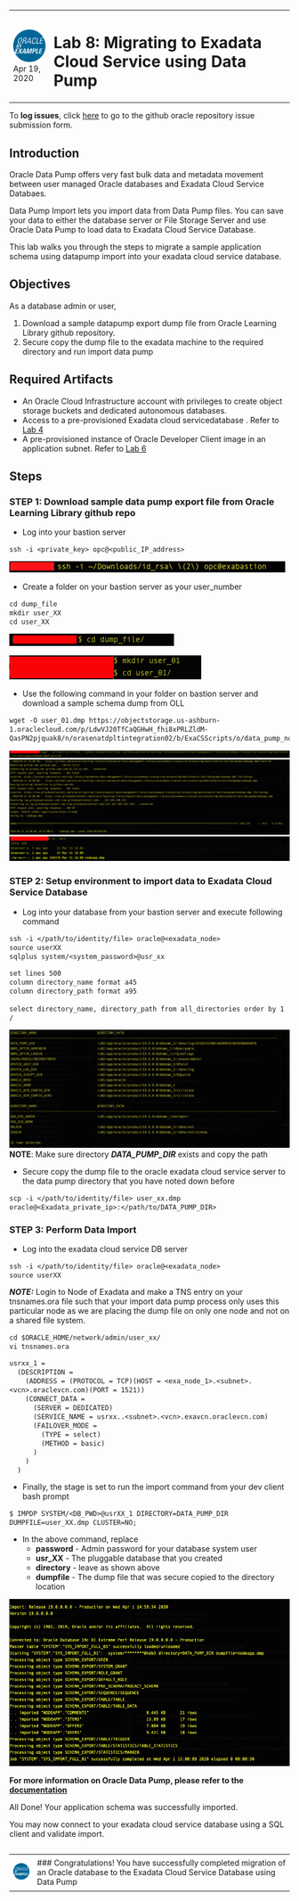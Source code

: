 <table class="tbl-heading"><tr><td class="td-logo">

![](./images/obe_tag.png)
<br>
Apr 19, 2020
</td>
<td class="td-banner">

# Lab 8: Migrating to Exadata Cloud Service using Data Pump

</td></tr><table>

To **log issues**, click [here](https://github.com/oracle/learning-library/issues/new) to go to the github oracle repository issue submission form.

## Introduction

Oracle Data Pump offers very fast bulk data and metadata movement between user managed Oracle databases and Exadata Cloud Service Databaes.

Data Pump Import lets you import data from Data Pump files. You can save your data to either the database server or File Storage Server and use Oracle Data Pump to load data to Exadata Cloud Service Database.

This lab walks you through the steps to migrate a sample application schema using datapump import into your exadata cloud service database.


## Objectives

As a database admin or user,

1. Download a sample datapump export dump file from Oracle Learning Library github repository.
2. Secure copy the dump file to the exadata machine to the required directory and run import data pump



## Required Artifacts
- An Oracle Cloud Infrastructure account with privileges to create object storage buckets and dedicated autonomous databases.
- Access to a pre-provisioned Exadata cloud servicedatabase . Refer to [Lab 4](./ProvisionDatabase.md)
- A pre-provisioned instance of Oracle Developer Client image in an application subnet. Refer to [Lab 6](./ConfigureDevClient.md)

## Steps

### STEP 1: Download sample data pump export file from Oracle Learning Library github repo

- Log into your bastion server

```
ssh -i <private_key> opc@<public_IP_address>
```
![bastion_login](./images/HOL-DataPump/bastion_login.png)
- Create a folder on your bastion server as your user_number 

```
cd dump_file
mkdir user_XX
cd user_XX
```
![cd_dump_file](./images/HOL-DataPump/cd_dump_file.png)

![mkdir_user_dump](./images/HOL-DataPump/mkdir_user_dump.png)

- Use the following command in your folder on bastion server and download a sample schema dump from OLL

```    
wget -O user_01.dmp https://objectstorage.us-ashburn-1.oraclecloud.com/p/LdwVJ20TfCaQGHwH_fhi8xPRLZldM-QasPN2pjquak8/n/orasenatdpltintegration02/b/ExaCSScripts/o/data_pump_nodeapp.dmp
```

![wget_dump](./images/HOL-DataPump/wget_dump.png)
![wget_dump_details](./images/HOL-DataPump/wget_dump_details.png)
![dump_complete](./images/HOL-DataPump/dump_complete.png)

### STEP 2: Setup environment to import data to Exadata Cloud Service Database 
- Log into your database from your bastion server and execute following command

```
ssh -i </path/to/identity/file> oracle@<exadata_node>
source userXX
sqlplus system/<system_password>@usr_xx
```

```
set lines 500
column directory_name format a45
column directory_path format a95

select directory_name, directory_path from all_directories order by 1
/
```

![all_db_dir](./images/HOL-DataPump/all_db_dir.png)
**NOTE**: Make sure directory ***DATA_PUMP_DIR*** exists and copy the path

- Secure copy the dump file to the oracle exadata cloud service server to the data pump directory that you have noted down before

```
scp -i </path/to/identity/file> user_xx.dmp oracle@<Exadata_private_ip>:</path/to/DATA_PUMP_DIR>
```

### STEP 3: Perform Data Import
- Log into the exadata cloud service DB server 

```
ssh -i </path/to/identity/file> oracle@<exadata_node>
source userXX
```

***NOTE:*** Login to Node of Exadata and make a TNS entry on your tnsnames.ora file such that your import data pump process only uses this particular node as we are placing the dump file on only one node and not on a shared file system.

```
cd $ORACLE_HOME/network/admin/user_xx/
vi tnsnames.ora
```

```
usrxx_1 =
  (DESCRIPTION =
    (ADDRESS = (PROTOCOL = TCP)(HOST = <exa_node_1>.<subnet>.<vcn>.oraclevcn.com)(PORT = 1521))
    (CONNECT_DATA =
      (SERVER = DEDICATED)
      (SERVICE_NAME = usrxx..<subnet>.<vcn>.exavcn.oraclevcn.com)
      (FAILOVER_MODE =
        (TYPE = select)
        (METHOD = basic)
      )
    )
  )

```

- Finally, the stage is set to run the import command from your dev client bash prompt

```
$ IMPDP SYSTEM/<DB_PWD>@usrXX_1 DIRECTORY=DATA_PUMP_DIR DUMPFILE=user_XX.dmp CLUSTER=NO; 
```
- In the above command, replace
  * __password__ - Admin password for your database system user
  * __usr_XX__ - The pluggable database that you created 
  * __directory__ - leave as shown above
  * __dumpfile__ -  The dump file that was secure copied to the directory location

![impdp_log](./images/HOL-DataPump/impdp_log.png)

**For more information on Oracle Data Pump, please refer to the [documentation](https://docs.oracle.com/en/database/oracle/oracle-database/19/sutil/oracle-data-pump.html#GUID-501A9908-BCC5-434C-8853-9A6096766B5A)**

All Done! Your application schema was successfully imported. 

You may now connect to your exadata cloud service database using a SQL client and validate import.

<table class="tbl-heading"><tr><td class="td-logo">

![](./images/obe_tag.png)
</td>
<td class="td-banner">
### Congratulations! You have successfully completed migration of an Oracle database to the Exadata Cloud Service Database using Data Pump
</td></tr><table>